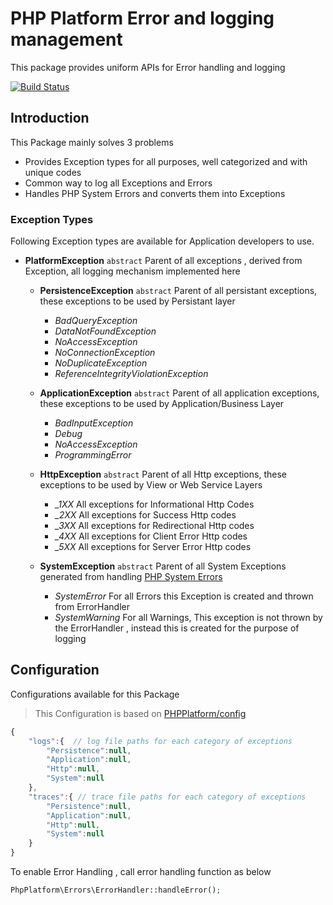 # PHP Platform Error and logging management
This package provides uniform APIs for Error handling and logging

[![Build Status](https://travis-ci.org/PHPPlatform/errors.svg?branch=master)](https://travis-ci.org/PHPPlatform/errors)

## Introduction
This Package mainly solves 3 problems
 - Provides Exception types for all purposes, well categorized and with unique codes
 - Common way to log all Exceptions and Errors
 - Handles PHP System Errors and converts them into Exceptions 

### Exception Types
 Following Exception types are available for Application developers to use.
 - **PlatformException** `abstract` Parent of all exceptions , derived from Exception, all logging mechanism implemented here 
 
   - **PersistenceException** `abstract` Parent of all persistant exceptions, these exceptions to be used by Persistant layer
     - *BadQueryException*  
     - *DataNotFoundException*  
     - *NoAccessException*  
     - *NoConnectionException*  
     - *NoDuplicateException*  
     - *ReferenceIntegrityViolationException*
     
   - **ApplicationException** `abstract` Parent of all application exceptions, these exceptions to be used by Application/Business Layer
     - *BadInputException*
     - *Debug*
     - *NoAccessException*
     - *ProgrammingError*
          
   - **HttpException** `abstract` Parent of all Http exceptions, these exceptions to be used by View or Web Service Layers
     - *_1XX*  All exceptions for Informational Http Codes 
     - *_2XX*  All exceptions for Success Http codes 
     - *_3XX*  All exceptions for Redirectional Http codes 
     - *_4XX*  All exceptions for Client Error Http codes 
     - *_5XX*  All exceptions for Server Error Http codes 
     
   - **SystemException** `abstract` Parent of all System Exceptions generated from handling [PHP System Errors][PHPErrorConstants] 
     - *SystemError* For all Errors this Exception is created and thrown from ErrorHandler 
     - *SystemWarning* For all Warnings, This exception is not thrown by the ErrorHandler , instead this is created for the purpose of logging 
     
## Configuration 
Configurations available for this Package
> This Configuration is based on [PHPPlatform/config][PHPPlatformConfig]

``` Javascript
{
    "logs":{  // log file paths for each category of exceptions
        "Persistence":null, 
	    "Application":null,
	    "Http":null,
	    "System":null
    },
    "traces":{ // trace file paths for each category of exceptions
        "Persistence":null,
	    "Application":null,
	    "Http":null,
	    "System":null
    }
}
```

To enable Error Handling , call error handling function as below
``` PHP
PhpPlatform\Errors\ErrorHandler::handleError();
```

[PHPErrorConstants]:http://php.net/manual/en/errorfunc.constants.php
[PHPPlatformConfig]:https://github.com/PHPPlatform/config